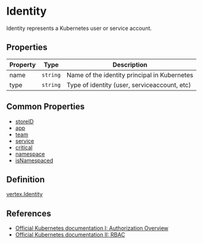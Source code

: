 # Identity

Identity represents a Kubernetes user or service account.

## Properties

| Property            | Type      | Description |
| ----------------| --------- |----------------------------------------|
| name | `string` |  Name of the identity principal in Kubernetes |  
| type | `string` |  Type of identity (user, serviceaccount, etc) |  

## Common Properties

+ [storeID](./common.md#store-information)
+ [app](./common.md#ownership-information)
+ [team](./common.md#ownership-information)
+ [service](./common.md#ownership-information)
+ [critical](./common.md#risk-information)
+ [namespace](./common.md#namespace-information)
+ [isNamespaced](./common.md#namespace-information)

## Definition

[vertex.Identity](https://github.com/DataDog/KubeHound/tree/main/pkg/kubehound/models/graph/identity.go)

## References

+ [Official Kubernetes documentation I: Authorization Overview](https://kubernetes.io/docs/reference/access-authn-authz/authorization/) 
+ [Official Kubernetes documentation II: RBAC](https://kubernetes.io/docs/reference/generated/kubernetes-api/v1.26/#subject-v1-rbac-authorization-k8s-io)
